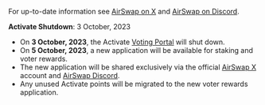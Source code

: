 For up-to-date information see [AirSwap on X](https://twitter.com/airswap) and [AirSwap on Discord](https://chat.airswap.io/).

**Activate Shutdown**: 3 October, 2023

* On **3 October, 2023**, the Activate [Voting Portal](https://activate.codefi.network/staking/airswap/governance) will shut down.
* On **5 October, 2023**, a new application will be available for staking and voter rewards.
* The new application will be shared exclusively via the official [AirSwap X](https://twitter.com/airswap) account and [AirSwap Discord](https://chat.airswap.io/).
* Any unused Activate points will be migrated to the new voter rewards application.